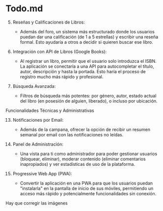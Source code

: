 # Todo.md

   5. Reseñas y Calificaciones de Libros:
       * Además del foro, un sistema más estructurado donde los usuarios puedan dar una calificación (de 1 a 5 estrellas) y escribir una
         reseña formal. Esto ayudaría a otros a decidir si quieren buscar ese libro.

   9. Integración con API de Libros (Google Books):
       * Al registrar un libro, permitir que el usuario solo introduzca el ISBN. La aplicación se conectaría a una API para autocompletar el
         título, autor, descripción y hasta la portada. Esto haría el proceso de registro mucho más rápido y profesional.

   11. Búsqueda Avanzada:
       * Filtros de búsqueda más potentes: por género, autor, estado actual del libro (en posesión de alguien, liberado), o incluso por
         ubicación.

  Funcionalidades Técnicas y Administrativas


   13. Notificaciones por Email:
       * Además de la campana, ofrecer la opción de recibir un resumen semanal por email con las notificaciones no leídas.

   14. Panel de Administración:
       * Una vista para ti como administrador para poder gestionar usuarios (bloquear, eliminar), moderar contenido (eliminar comentarios
         inapropiados) y ver estadísticas de uso de la plataforma.


   15. Progressive Web App (PWA):
       * Convertir la aplicación en una PWA para que los usuarios puedan "instalarla" en la pantalla de inicio de sus móviles, permitiendo un
         acceso más rápido y potencialmente funcionalidades sin conexión.

Hay que corregir las imágenes 
